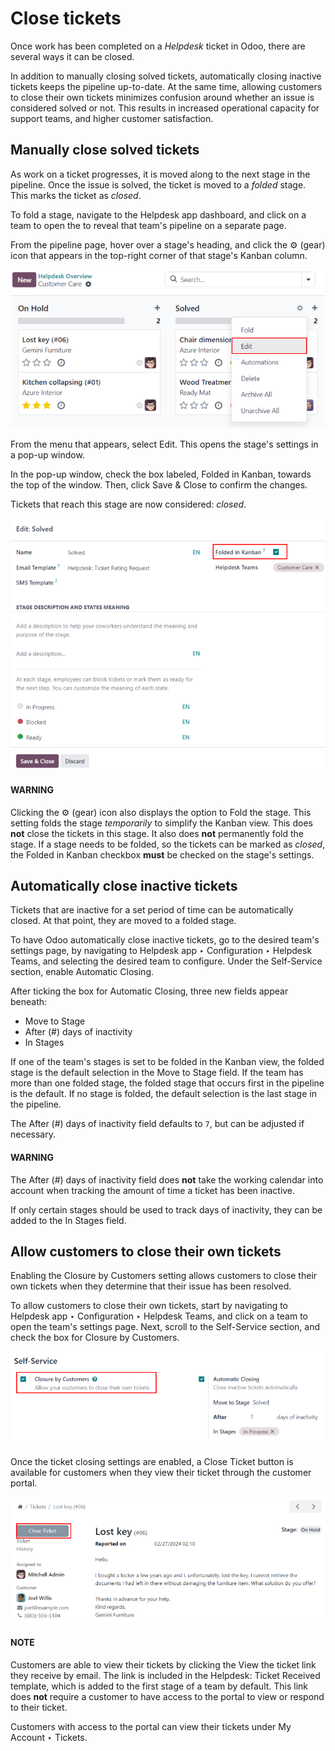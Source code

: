 # Close tickets

Once work has been completed on a *Helpdesk* ticket in Odoo, there are several ways it can be
closed.

In addition to manually closing solved tickets, automatically closing inactive tickets keeps the
pipeline up-to-date. At the same time, allowing customers to close their own tickets minimizes
confusion around whether an issue is considered solved or not. This results in increased operational
capacity for support teams, and higher customer satisfaction.

## Manually close solved tickets

As work on a ticket progresses, it is moved along to the next stage in the pipeline. Once the issue
is solved, the ticket is moved to a *folded* stage. This marks the ticket as *closed*.

To fold a stage, navigate to the Helpdesk app dashboard, and click on a team to
open the to reveal that team's pipeline on a separate page.

From the pipeline page, hover over a stage's heading, and click the ⚙️ (gear) icon that
appears in the top-right corner of that stage's Kanban column.

![View of stage on Helpdesk pipeline with emphasis on gear icon and edit stage option.](../../../../_images/closing-edit-stage-gear.png)

From the menu that appears, select Edit. This opens the stage's settings in a pop-up
window.

In the pop-up window, check the box labeled, Folded in Kanban, towards the top of the
window. Then, click Save & Close to confirm the changes.

Tickets that reach this stage are now considered: *closed*.

![Stage settings page.](../../../../_images/closing-folded-setting.png)

#### WARNING
Clicking the ⚙️ (gear) icon also displays the option to Fold the stage.
This setting folds the stage *temporarily* to simplify the Kanban view. This does **not** close
the tickets in this stage. It also does **not** permanently fold the stage. If a stage needs to
be folded, so the tickets can be marked as *closed*, the Folded in Kanban checkbox
**must** be checked on the stage's settings.

## Automatically close inactive tickets

Tickets that are inactive for a set period of time can be automatically closed. At that point, they
are moved to a folded stage.

To have Odoo automatically close inactive tickets, go to the desired team's settings page, by
navigating to Helpdesk app ‣ Configuration ‣ Helpdesk Teams, and selecting the
desired team to configure. Under the Self-Service section, enable Automatic
Closing.

After ticking the box for Automatic Closing, three new fields appear beneath:

- Move to Stage
- After (#) days of inactivity
- In Stages

If one of the team's stages is set to be folded in the Kanban view, the folded stage is the default
selection in the Move to Stage field. If the team has more than one folded stage, the
folded stage that occurs first in the pipeline is the default. If no stage is folded, the default
selection is the last stage in the pipeline.

The After (#) days of inactivity field defaults to `7`, but can be adjusted if
necessary.

#### WARNING
The After (#) days of inactivity field does **not** take the working calendar into
account when tracking the amount of time a ticket has been inactive.

If only certain stages should be used to track days of inactivity, they can be added to the
In Stages field.

## Allow customers to close their own tickets

Enabling the Closure by Customers setting allows customers to close their own tickets
when they determine that their issue has been resolved.

To allow customers to close their own tickets, start by navigating to Helpdesk app
‣ Configuration ‣ Helpdesk Teams, and click on a team to open the team's settings page. Next,
scroll to the Self-Service section, and check the box for Closure by
Customers.

![Customer closing setting in Odoo Helpdesk.](../../../../_images/closing-by-customer-setting.png)

Once the ticket closing settings are enabled, a Close Ticket button is available for
customers when they view their ticket through the customer portal.

![Customer view of ticket closing in Odoo Helpdesk.](../../../../_images/closing-customer-view.png)

#### NOTE
Customers are able to view their tickets by clicking the View the ticket link they
receive by email. The link is included in the Helpdesk: Ticket Received template,
which is added to the first stage of a team by default. This link does **not** require a customer
to have access to the portal to view or respond to their ticket.

Customers with access to the portal can view their tickets under My Account ‣
Tickets.

